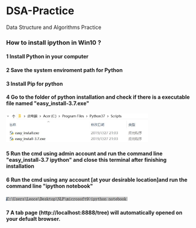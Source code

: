 # DSA-Practice
Data Structure and Algorithms Practice

### How to install ipython in Win10 ?

#### 1 Install Python in your computer

#### 2 Save the system enviroment path for Python
 
#### 3 Install Pip for python 

#### 4 Go to the folder of python installation and check if there is a executable file named "easy_install-3.7.exe"
<img src="pic/step4.jpg" style="zoom:50%;" />

#### 5 Run the cmd using admin account and run the command line "easy_install-3.7 ipython" and close this terminal after finishing installation

#### 6 Run the cmd using any account [at your desirable location]and run the command line "ipython notebook" 
<img src="pic/step6.jpg" style="zoom:50%;" />

#### 7 A tab page (http://localhost:8888/tree) will automatically opened on your defualt browser.

